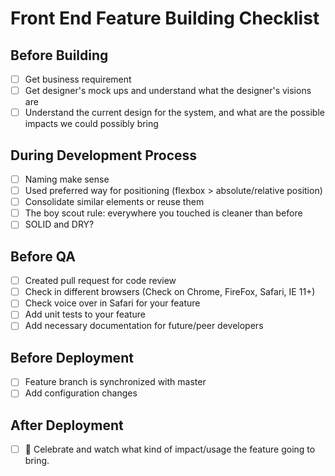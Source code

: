 # Front End Feature Building Checklist

## Before Building

- [ ] Get business requirement
- [ ] Get designer's mock ups and understand what the designer's visions are
- [ ] Understand the current design for the system, and what are the possible impacts we could possibly bring

## During Development Process

- [ ] Naming make sense
- [ ] Used preferred way for positioning (flexbox > absolute/relative position)
- [ ] Consolidate similar elements or reuse them
- [ ] The boy scout  rule: everywhere you touched is cleaner than before
- [ ] SOLID and DRY?

## Before QA

- [ ] Created pull request for code review
- [ ] Check in different browsers (Check on Chrome, FireFox, Safari, IE 11+)
- [ ] Check voice over in Safari for your feature
- [ ] Add unit tests to your feature
- [ ] Add necessary documentation for future/peer developers

## Before Deployment

- [ ] Feature branch is synchronized with master
- [ ] Add configuration changes

## After Deployment

- [ ] 🎉 Celebrate and watch what kind of impact/usage the feature going to bring.


